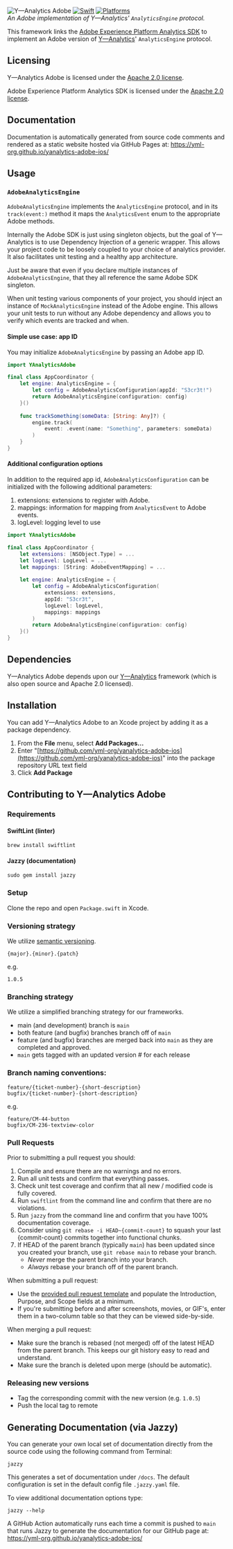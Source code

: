 ![Y—Analytics Adobe](https://user-images.githubusercontent.com/1037520/231185335-807d15b5-fa0b-4dd5-aba4-b7be18001d95.jpeg)
[![Swift](https://img.shields.io/endpoint?url=https%3A%2F%2Fswiftpackageindex.com%2Fapi%2Fpackages%2Fyml-org%2Fyanalytics-adobe-ios%2Fbadge%3Ftype%3Dswift-versions)](https://swiftpackageindex.com/yml-org/yanalytics-adobe-ios) [![Platforms](https://img.shields.io/endpoint?url=https%3A%2F%2Fswiftpackageindex.com%2Fapi%2Fpackages%2Fyml-org%2Fyanalytics-adobe-ios%2Fbadge%3Ftype%3Dplatforms)](https://swiftpackageindex.com/yml-org/yanalytics-adobe-ios)  
_An Adobe implementation of Y—Analytics' `AnalyticsEngine` protocol._

This framework links the [Adobe Experience Platform Analytics SDK](https://github.com/adobe/aepsdk-analytics-ios) to implement an Adobe version of [Y—Analytics](https://github.com/yml-org/yanalytics-ios)' `AnalyticsEngine` protocol.

Licensing
----------
Y—Analytics Adobe is licensed under the [Apache 2.0 license](LICENSE).

Adobe Experience Platform Analytics SDK is licensed under the [Apache 2.0 license](https://github.com/adobe/aepsdk-analytics-ios/blob/main/LICENSE).

Documentation
----------

Documentation is automatically generated from source code comments and rendered as a static website hosted via GitHub Pages at: https://yml-org.github.io/yanalytics-adobe-ios/

Usage
----------

### `AdobeAnalyticsEngine`
`AdobeAnalyticsEngine` implements the `AnalyticsEngine` protocol, and in its `track(event:)` method it maps the `AnalyticsEvent` enum to the appropriate Adobe methods.

Internally the Adobe SDK is just using singleton objects, but the goal of Y—Analytics is to use Dependency Injection of a generic wrapper. This allows your project code to be loosely coupled to your choice of analytics provider. It also facilitates unit testing and a healthy app architecture.

Just be aware that even if you declare multiple instances of `AdobeAnalyticsEngine`, that they all reference the same Adobe SDK singleton.

When unit testing various components of your project, you should inject an instance of `MockAnalyticsEngine` instead of the Adobe engine. This allows your unit tests to run without any Adobe dependency and allows you to verify which events are tracked and when.

#### Simple use case: app ID
You may initialize `AdobeAnalyticsEngine` by passing an Adobe app ID.

```swift
import YAnalyticsAdobe

final class AppCoordinator {
    let engine: AnalyticsEngine = {
        let config = AdobeAnalyticsConfiguration(appId: "S3cr3t!")
        return AdobeAnalyticsEngine(configuration: config)
    }()
    
    func trackSomething(someData: [String: Any]?) {
        engine.track(
            event: .event(name: "Something", parameters: someData)
        )
    }
}
```


#### Additional configuration options
In addition to the required app id, `AdobeAnalyticsConfiguration` can be initialized with the following additional parameters:

1. extensions: extensions to register with Adobe.
2. mappings: information for mapping from `AnalyticsEvent` to Adobe events.
3. logLevel: logging level to use

```swift
import YAnalyticsAdobe

final class AppCoordinator {
    let extensions: [NSObject.Type] = ...
    let logLevel: LogLevel = ...
    let mappings: [String: AdobeEventMapping] = ...
    
    let engine: AnalyticsEngine = {
        let config = AdobeAnalyticsConfiguration(
            extensions: extensions,
            appId: "S3cr3t",
            logLevel: logLevel,
            mappings: mappings
        )
        return AdobeAnalyticsEngine(configuration: config)
    }()
}
```

Dependencies
----------

Y—Analytics Adobe depends upon our [Y—Analytics](https://github.com/yml-org/yanalytics-ios) framework (which is also open source and Apache 2.0 licensed).

Installation
----------

You can add Y—Analytics Adobe to an Xcode project by adding it as a package dependency.

1. From the **File** menu, select **Add Packages...**
2. Enter "[https://github.com/yml-org/yanalytics-adobe-ios](https://github.com/yml-org/yanalytics-adobe-ios)" into the package repository URL text field
3. Click **Add Package**

Contributing to Y—Analytics Adobe
----------

### Requirements

#### SwiftLint (linter)
```
brew install swiftlint
```

#### Jazzy (documentation)
```
sudo gem install jazzy
```

### Setup

Clone the repo and open `Package.swift` in Xcode.

### Versioning strategy

We utilize [semantic versioning](https://semver.org).

```
{major}.{minor}.{patch}
```

e.g.

```
1.0.5
```

### Branching strategy

We utilize a simplified branching strategy for our frameworks.

* main (and development) branch is `main`
* both feature (and bugfix) branches branch off of `main`
* feature (and bugfix) branches are merged back into `main` as they are completed and approved.
* `main` gets tagged with an updated version # for each release
 
### Branch naming conventions:

```
feature/{ticket-number}-{short-description}
bugfix/{ticket-number}-{short-description}
```
e.g.
```
feature/CM-44-button
bugfix/CM-236-textview-color
```

### Pull Requests

Prior to submitting a pull request you should:

1. Compile and ensure there are no warnings and no errors.
2. Run all unit tests and confirm that everything passes.
3. Check unit test coverage and confirm that all new / modified code is fully covered.
4. Run `swiftlint` from the command line and confirm that there are no violations.
5. Run `jazzy` from the command line and confirm that you have 100% documentation coverage.
6. Consider using `git rebase -i HEAD~{commit-count}` to squash your last {commit-count} commits together into functional chunks.
7. If HEAD of the parent branch (typically `main`) has been updated since you created your branch, use `git rebase main` to rebase your branch.
    * _Never_ merge the parent branch into your branch.
    * _Always_ rebase your branch off of the parent branch.

When submitting a pull request:

* Use the [provided pull request template](.github/pull_request_template.md) and populate the Introduction, Purpose, and Scope fields at a minimum.
* If you're submitting before and after screenshots, movies, or GIF's, enter them in a two-column table so that they can be viewed side-by-side.

When merging a pull request:

* Make sure the branch is rebased (not merged) off of the latest HEAD from the parent branch. This keeps our git history easy to read and understand.
* Make sure the branch is deleted upon merge (should be automatic).

### Releasing new versions
* Tag the corresponding commit with the new version (e.g. `1.0.5`)
* Push the local tag to remote

Generating Documentation (via Jazzy)
----------

You can generate your own local set of documentation directly from the source code using the following command from Terminal:
```
jazzy
```
This generates a set of documentation under `/docs`. The default configuration is set in the default config file `.jazzy.yaml` file.

To view additional documentation options type:
```
jazzy --help
```
A GitHub Action automatically runs each time a commit is pushed to `main` that runs Jazzy to generate the documentation for our GitHub page at: https://yml-org.github.io/yanalytics-adobe-ios/
